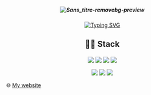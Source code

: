 ##### <p align="center">![Sans_titre-removebg-preview](https://user-images.githubusercontent.com/115154379/216736487-6f4e37eb-3f68-4082-99e9-0e7d4122fff0.png) </p>

<p align="center"> <a href="https://git.io/typing-svg"><img src="https://readme-typing-svg.demolab.com?font=Fira+Code&weight=600&duration=4000&pause=100&color=2E77F7&center=true&width=435&lines=Student+in+web+development+%F0%9F%8E%93;at+La+Plateforme+%F0%9F%93%9A;Goal%3A+Full Stack+Developer+%F0%9F%96%A5%EF%B8%8F" alt="Typing SVG" /></a> </p>
  
## <p align="center"> 👨‍💻 Stack </p>

<div align="center">

  <a href="">![](https://img.shields.io/badge/Python-3776AB?style=for-the-badge&logo=python&logoColor=white)</a>
  <a href="">![](https://img.shields.io/badge/JavaScript-F7DF1E?style=for-the-badge&logo=javascript&logoColor=black)</a>
  <a href="">![](https://img.shields.io/badge/PHP-777BB4?style=for-the-badge&logo=php&logoColor=white)</a>
  <a href="">![](https://img.shields.io/badge/C%23-239120?style=for-the-badge&logo=c-sharp&logoColor=white)</a>
  
</div>

<div align="center">

  <a href="">![](https://img.shields.io/badge/HTML5-E34F26?style=for-the-badge&logo=html5&logoColor=white)</a>
  <a href="">![](https://img.shields.io/badge/CSS3-1572B6?style=for-the-badge&logo=css3&logoColor=white)</a>
  <a href="">![](https://img.shields.io/badge/GIT-E44C30?style=for-the-badge&logo=git&logoColor=white)</a>

</div>

🌐 [My website](https://christopher-cornet.students-laplateforme.io/)
